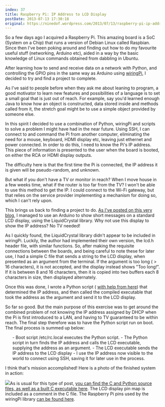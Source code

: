 ```yaml
---
index: 37
title: Raspberry Pi: IP Address to LCD Display
postDate: 2013-07-13 17:30:18
original: https://ninedof.wordpress.com/2013/07/13/raspberry-pi-ip-address-to-lcd-display/
---
```


So a few days ago I acquired a Raspberry Pi. This amazing board is a SoC (System on a Chip) that runs a version of Debian Linux called Raspbian. Since then I've been poking around and finding out how to do my favourite useful stuff (networking, Arduino etc), aided in a way by the basic knowledge of Linux commands obtained from dabbling in Ubuntu.

After learning how to send and receive data on a network with Python, and controlling the GPIO pins in the same way as Arduino using [wiringPi](https://projects.drogon.net/raspberry-pi/wiringpi/), I decided to try and find a project to complete.

As I've said to people before when they ask me about leaning to program, a good motivator to learn new features and possibilities of a language is to set a small goal that is just out of reach. For example, say you'd learned enough Java to know how an object is constructed, data stored inside and methods called from it, the stretch goal might be to use a simple object provided by someone else.

In this spirit I decided to use a combination of Python, wiringPi and scripts to solve a problem I might have had in the near future. Using SSH, I can connect to and command the Pi from another computer, eliminating the need for a mouse, keyboard, HDMI display etc, leaving just ethernet and power connected. In order to do this, I need to know the Pi's IP address. This piece of information is presented to the user when the board is booted, on either the RCA or HDMI display outputs.

The difficulty here is that the first time the Pi is connected, the IP address it is given will be pseudo-random, and unknown.

But what if you don't have a TV or monitor in reach? When I move house in a few weeks time, what if the router is too far from the TV? I won't be able to use this method to get the IP. I could connect to the Wi-Fi gateway, but that relies on the service provider implementing a mechanism for doing so, which I can't rely upon.

This brings us back to finding a project to do. [As I've posted on this very blog](http://ninedof.wordpress.com/2013/05/22/java-to-arduino-lcd-output/), I managed to use an Arduino to show short messages on a standard LCD display, using the LiquidCrystal library. Why not use this display to show the IP address? No TV needed!

As I quickly found, the LiquidCrystal library didn't appear to be included in wiringPi. Luckily, the author had implemented their own version, the lcd.h header file, with similar functions. So, after making the requisite connections between the boards, and being careful to note these for later use, I had a simple C file that sends a string to the LCD display, when presented as an argument from the terminal. If the argument is too long ( &gt; 16 characters), it is not accepted, and the display instead shows "Too long!". If it is between 8 and 16 characters, then it is copied into two buffers each 8 characters in size, then displayed alternately.

Once this was done, I wrote a Python script ( [with help from here](http://raspberrypi.stackexchange.com/questions/6714/how-to-get-the-raspberry-pis-ip-address-for-ssh)) that determined the IP address, and then called the compiled executable that took the address as the argument and send it to the LCD display.

So far so good. But the main purpose of this exercise was to get around the combined problem of not knowing the IP address assigned by DHCP when the Pi is first introduced to a LAN, and having to TV guaranteed to be within reach. The final step therefore was to have the Python script run on boot. The final process is summed up below:
<ol>
	- Boot script /etc/rc.local executes the Python script.
	- The Python script in turn finds the IP address and calls the LCD executable, supplying the address as an argument.
	- The LCD executable sends the IP address to the LCD display
	- I use the IP address now visible to the world to connect using SSH, saving it for later use in the process.
</ol>
I think that's mission accomplished! Here is a photo of the finished system in action:

![](http://ninedof.files.wordpress.com/2013/07/ip-cutout.png)As is usual for this type of post, [you can find the C and Python source files, as well as a built C executable here](https://www.dropbox.com/s/flvkhkzwh7iyfpa/RPi%20IP%20to%20LCD.zip). The LCD display pin map is included as a comment in the C file. The Raspberry Pi pins used by the wiringPi library [can be found here](https://projects.drogon.net/raspberry-pi/wiringpi/pins/).
